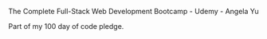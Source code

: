 The Complete Full-Stack Web Development Bootcamp - Udemy - Angela Yu

Part of my 100 day of code pledge.

